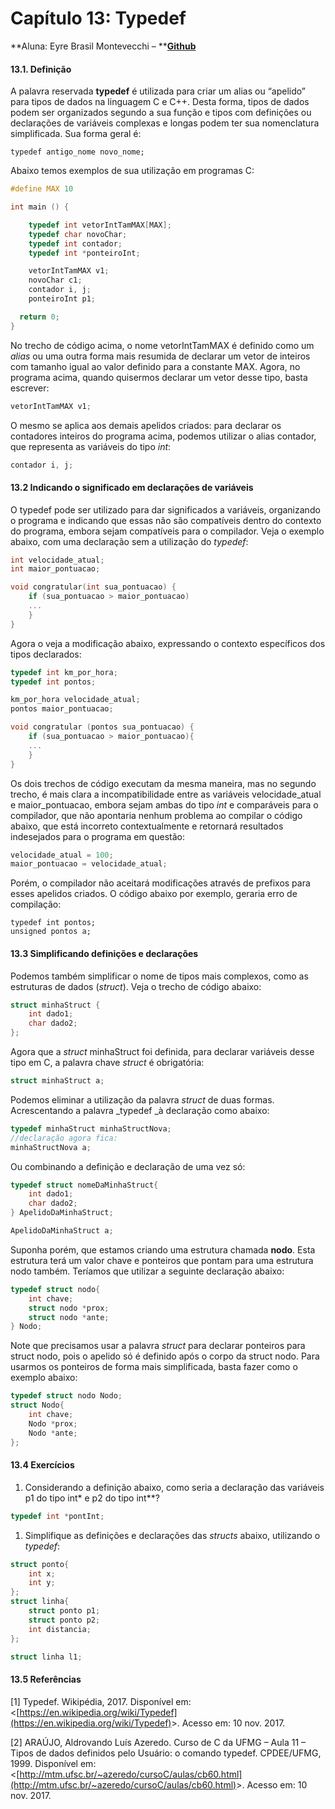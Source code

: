 # **Capítulo 13: Typedef**

**Aluna: Eyre Brasil Montevecchi – **[**Github**](https://github.com/eyrebrasil)

#### **13.1. Definição**

A palavra reservada **typedef** é utilizada para criar um alias ou “apelido” para tipos de dados na linguagem C e C++. Desta forma, tipos de dados podem ser organizados segundo a sua função e tipos com definições ou declarações de variáveis complexas e longas podem ter sua nomenclatura simplificada. Sua forma geral é:

`typedef antigo_nome novo_nome;`

Abaixo temos exemplos de sua utilização em programas C:

```c
#define MAX 10

int main () {

    typedef int vetorIntTamMAX[MAX];
    typedef char novoChar;
    typedef int contador;
    typedef int *ponteiroInt;

    vetorIntTamMAX v1;
    novoChar c1;
    contador i, j;
    ponteiroInt p1;

  return 0;
}
```

No trecho de código acima, o nome vetorIntTamMAX é definido como um _alias_ ou uma outra forma mais resumida de declarar um vetor de inteiros com tamanho igual ao valor definido para a constante MAX. Agora, no programa acima, quando quisermos declarar um vetor desse tipo, basta escrever:

```c
vetorIntTamMAX v1;
```

O mesmo se aplica aos demais apelidos criados: para declarar os contadores inteiros do programa acima, podemos utilizar o alias contador, que representa as variáveis do tipo _int_:

```c
contador i, j;
```

#### **13.2 Indicando o significado em declarações de variáveis**

O typedef pode ser utilizado para dar significados a variáveis, organizando o programa e indicando que essas não são compatíveis dentro do contexto do programa, embora sejam compatíveis para o compilador. Veja o exemplo abaixo, com uma declaração sem a utilização do _typedef_:

```c
int velocidade_atual;
int maior_pontuacao;

void congratular(int sua_pontuacao) {
    if (sua_pontuacao > maior_pontuacao)
    ...
    }
}
```

Agora o veja a modificação abaixo, expressando o contexto específicos dos tipos declarados:

```c
typedef int km_por_hora;
typedef int pontos;

km_por_hora velocidade_atual;  
pontos maior_pontuacao;       

void congratular (pontos sua_pontuacao) {
    if (sua_pontuacao > maior_pontuacao){
    ...
    }
}
```

Os dois trechos de código executam da mesma maneira, mas no segundo trecho, é mais clara a incompatibilidade entre as variáveis velocidade\_atual e maior\_pontuacao, embora sejam ambas do tipo _int_ e comparáveis para o compilador, que não apontaria nenhum problema ao compilar o código abaixo, que está incorreto contextualmente e retornará resultados indesejados para o programa em questão:

```c
velocidade_atual = 100;
maior_pontuacao = velocidade_atual;
```

Porém, o compilador não aceitará modificações através de prefixos para esses apelidos criados. O código abaixo por exemplo, geraria erro de compilação:

```
typedef int pontos;
unsigned pontos a;
```

#### **13.3 Simplificando definições e declarações**

Podemos também simplificar o nome de tipos mais complexos, como as estruturas de dados \(_struct_\). Veja o trecho de código abaixo:

```c
struct minhaStruct {
    int dado1;
    char dado2;
};
```

Agora que a _struct_ minhaStruct foi definida, para declarar variáveis desse tipo em C, a palavra chave _struct_ é obrigatória:

```c
struct minhaStruct a;
```

Podemos eliminar a utilização da palavra _struct_ de duas formas. Acrescentando a palavra _typedef _à declaração como abaixo:

```c
typedef minhaStruct minhaStructNova;
//declaração agora fica:
minhaStructNova a;
```

Ou combinando a definição e declaração de uma vez só:

```c
typedef struct nomeDaMinhaStruct{
    int dado1;
    char dado2;
} ApelidoDaMinhaStruct;

ApelidoDaMinhaStruct a;
```

Suponha porém, que estamos criando uma estrutura chamada **nodo**. Esta estrutura terá um valor chave e ponteiros que pontam para uma estrutura nodo também. Teríamos que utilizar a seguinte declaração abaixo:

```c
typedef struct nodo{
    int chave;
    struct nodo *prox;
    struct nodo *ante;
} Nodo;
```

Note que precisamos usar a palavra _struct_ para declarar ponteiros para struct nodo, pois o apelido só é definido após o corpo da struct nodo. Para usarmos os ponteiros de forma mais simplificada, basta fazer como o exemplo abaixo:

```c
typedef struct nodo Nodo;
struct Nodo{
    int chave;
    Nodo *prox;
    Nodo *ante;
};
```

#### 1**3.4 Exercícios**

1. Considerando a definição abaixo, como seria a declaração das variáveis p1 do tipo int\* e p2 do tipo int\*\*?

```c
typedef int *pontInt;
```

1. Simplifique as definições e declarações das _structs_ abaixo, utilizando o _typedef_:

```c
struct ponto{
    int x;
    int y;
};
struct linha{
    struct ponto p1;
    struct ponto p2;
    int distancia;
};

struct linha l1;
```

#### 1**3.5 Referências**

\[1\] Typedef. Wikipédia, 2017. Disponível em: &lt;[https://en.wikipedia.org/wiki/Typedef](https://en.wikipedia.org/wiki/Typedef)&gt;. Acesso em: 10 nov. 2017.

\[2\] ARAÚJO, Aldrovando Luís Azeredo. Curso de C da UFMG – Aula 11 – Tipos de dados definidos pelo Usuário: o comando typedef. CPDEE/UFMG, 1999. Disponível em: &lt;[http://mtm.ufsc.br/~azeredo/cursoC/aulas/cb60.html](http://mtm.ufsc.br/~azeredo/cursoC/aulas/cb60.html)&gt;. Acesso em: 10 nov. 2017.


